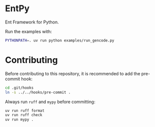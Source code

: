 # EntPy

Ent Framework for Python.

Run the examples with:

```bash
PYTHONPATH=. uv run python examples/run_gencode.py
```

# Contributing

Before contributing to this repository, it is recommended to add the pre-commit hook:

```bash
cd .git/hooks
ln -s ../../hooks/pre-commit .
```

Always run `ruff` and `mypy` before committing:

```bash
uv run ruff format
uv run ruff check
uv run mypy .
```